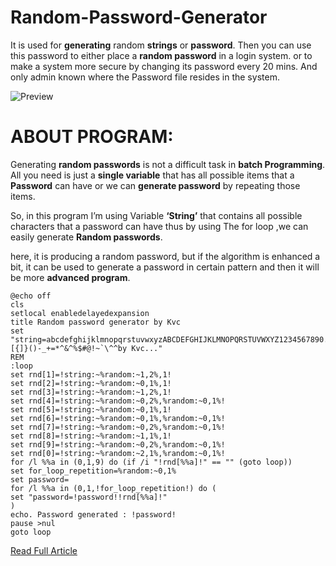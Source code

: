 # Random-Password-Generator
It is used for **generating** random **strings** or **password**.  Then you can use this password to either place a **random password** in a login system. or to make a system more secure by changing its password every 20 mins.  And only admin known where the Password file resides in the system.

![Preview](https://i2.wp.com/www.thebateam.org/wp-content/uploads/2018/12/18-1.png?w=750&ssl=1)

# ABOUT PROGRAM:
Generating **random passwords** is not a difficult task in **batch Programming**. All you need is just a **single variable** that has all possible items that a **Password** can have or we can  **generate password** by repeating those items.

So, in this program I’m using Variable **‘String’** that contains all possible characters that a password can have thus by using The for loop ,we can easily generate **Random passwords**.

here, it is producing a random password, but if the algorithm is enhanced a bit, it can be used to generate a password in certain pattern and then it will be more **advanced program**.


```REM Random Password generator: 
@echo off
cls
setlocal enabledelayedexpansion
title Random password generator by Kvc
set "string=abcdefghijklmnopqrstuvwxyzABCDEFGHIJKLMNOPQRSTUVWXYZ1234567890.,;:'"[{]}()-_+=*^&^%$#@!~`\^^by Kvc..."
REM 
:loop
set rnd[1]=!string:~%random:~1,2%,1!
set rnd[2]=!string:~%random:~0,1%,1!
set rnd[3]=!string:~%random:~1,2%,1!
set rnd[4]=!string:~%random:~0,2%,%random:~0,1%!
set rnd[5]=!string:~%random:~0,1%,1!
set rnd[6]=!string:~%random:~0,1%,%random:~0,1%!
set rnd[7]=!string:~%random:~0,2%,%random:~0,1%!
set rnd[8]=!string:~%random:~1,1%,1!
set rnd[9]=!string:~%random:~0,2%,%random:~0,1%!
set rnd[0]=!string:~%random:~2,1%,%random:~0,1%!
for /l %%a in (0,1,9) do (if /i "!rnd[%%a]!" == "" (goto loop))
set for_loop_repetition=%random:~0,1%
set password=
for /l %%a in (0,1,!for_loop_repetition!) do (
set "password=!password!!rnd[%%a]!"
)
echo. Password generated : !password!
pause >nul
goto loop
```

[Read Full Article](https://www.thebateam.org/2020/01/random-password-generator-by-kvc-on-request/)
